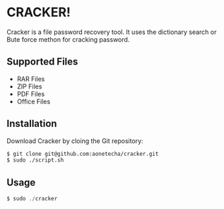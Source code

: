 
# CRACKER!
Cracker is a file password recovery tool. It uses the dictionary search or Bute force methon for cracking password.



## Supported Files
- RAR Files
- ZIP Files
- PDF Files
- Office Files
## Installation

Download Cracker by cloing the Git repository: 

```bash
$ git clone git@github.com:aonetecha/cracker.git
$ sudo ./script.sh 
```
    
## Usage
```javascript
$ sudo ./cracker
```

